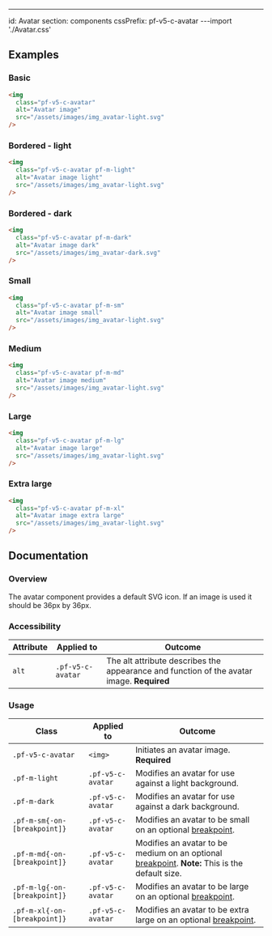 ---
id: Avatar
section: components
cssPrefix: pf-v5-c-avatar
---import './Avatar.css'

## Examples

### Basic

```html
<img
  class="pf-v5-c-avatar"
  alt="Avatar image"
  src="/assets/images/img_avatar-light.svg"
/>

```

### Bordered - light

```html
<img
  class="pf-v5-c-avatar pf-m-light"
  alt="Avatar image light"
  src="/assets/images/img_avatar-light.svg"
/>

```

### Bordered - dark

```html
<img
  class="pf-v5-c-avatar pf-m-dark"
  alt="Avatar image dark"
  src="/assets/images/img_avatar-dark.svg"
/>

```

### Small

```html
<img
  class="pf-v5-c-avatar pf-m-sm"
  alt="Avatar image small"
  src="/assets/images/img_avatar-light.svg"
/>

```

### Medium

```html
<img
  class="pf-v5-c-avatar pf-m-md"
  alt="Avatar image medium"
  src="/assets/images/img_avatar-light.svg"
/>

```

### Large

```html
<img
  class="pf-v5-c-avatar pf-m-lg"
  alt="Avatar image large"
  src="/assets/images/img_avatar-light.svg"
/>

```

### Extra large

```html
<img
  class="pf-v5-c-avatar pf-m-xl"
  alt="Avatar image extra large"
  src="/assets/images/img_avatar-light.svg"
/>

```

## Documentation

### Overview

The avatar component provides a default SVG icon. If an image is used it should be 36px by 36px.

### Accessibility

| Attribute | Applied to | Outcome |
| -- | -- | -- |
| `alt` | `.pf-v5-c-avatar` | The alt attribute describes the appearance and function of the avatar image. **Required** |

### Usage

| Class | Applied to | Outcome |
| -- | -- | -- |
| `.pf-v5-c-avatar` | `<img>` |  Initiates an avatar image. **Required** |
| `.pf-m-light` | `.pf-v5-c-avatar` | Modifies an avatar for use against a light background. |
| `.pf-m-dark` | `.pf-v5-c-avatar` | Modifies an avatar for use against a dark background. |
| `.pf-m-sm{-on-[breakpoint]}` | `.pf-v5-c-avatar` | Modifies an avatar to be small on an optional [breakpoint](/developer-resources/global-css-variables#breakpoint-variables-and-class-suffixes). |
| `.pf-m-md{-on-[breakpoint]}` | `.pf-v5-c-avatar` | Modifies an avatar to be medium on an optional [breakpoint](/developer-resources/global-css-variables#breakpoint-variables-and-class-suffixes). **Note:** This is the default size. |
| `.pf-m-lg{-on-[breakpoint]}` | `.pf-v5-c-avatar` | Modifies an avatar to be large on an optional [breakpoint](/developer-resources/global-css-variables#breakpoint-variables-and-class-suffixes). |
| `.pf-m-xl{-on-[breakpoint]}` | `.pf-v5-c-avatar` | Modifies an avatar to be extra large on an optional [breakpoint](/developer-resources/global-css-variables#breakpoint-variables-and-class-suffixes). |
